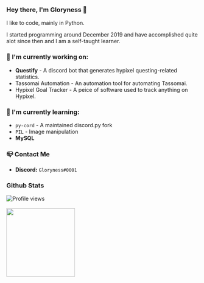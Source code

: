 ### Hey there, I'm Gloryness 👋

I like to code, mainly in Python.

I started programming around December 2019 and have accomplished quite alot since then and I am a self-taught learner.

### 🔭 I'm currently working on:  
- **Questify** - A discord bot that generates hypixel questing-related statistics.
- Tassomai Automation - An automation tool for automating Tassomai.
- Hypixel Goal Tracker - A peice of software used to track anything on Hypixel.

### 🌱 I'm currently learning:
- `py-cord` - A maintained discord.py fork
- `PIL` - Image manipulation
- **MySQL**

### 📪 Contact Me
- **Discord:** `Gloryness#0001`

### Github Stats
![Profile views](https://gpvc.arturio.dev/Gloryness)<br><br>
<img height="180em" src="https://github-readme-stats.vercel.app/api?username=Gloryness&count_private=true&show_icons=true&theme=radical" />
